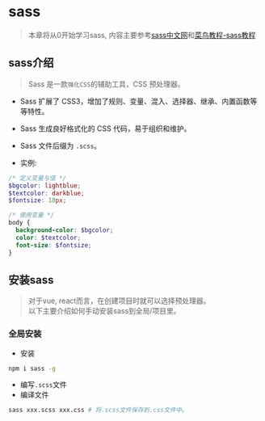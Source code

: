 # sass
> 本章将从0开始学习sass, 内容主要参考[sass中文网](https://www.sass.hk/docs/)和[菜鸟教程-sass教程](https://www.runoob.com/sass/sass-tutorial.html)
## sass介绍
> Sass 是一款`强化CSS`的辅助工具，CSS 预处理器。   
- Sass 扩展了 CSS3，增加了规则、变量、混入、选择器、继承、内置函数等等特性。
- Sass 生成良好格式化的 CSS 代码，易于组织和维护。
- Sass 文件后缀为 `.scss`。

- 实例:
```scss
/* 定义变量与值 */
$bgcolor: lightblue;
$textcolor: darkblue;
$fontsize: 18px;

/* 使用变量 */
body {
  background-color: $bgcolor;
  color: $textcolor;
  font-size: $fontsize;
}
```
## 安装sass
> 对于vue, react而言，在创建项目时就可以选择预处理器。  
> 以下主要介绍如何手动安装sass到全局/项目里。  
### 全局安装
- 安装
```sh
npm i sass -g
```
- 编写`.scss`文件
- 编译文件
```sh
sass xxx.scss xxx.css # 将.scss文件保存到.css文件中。
```

